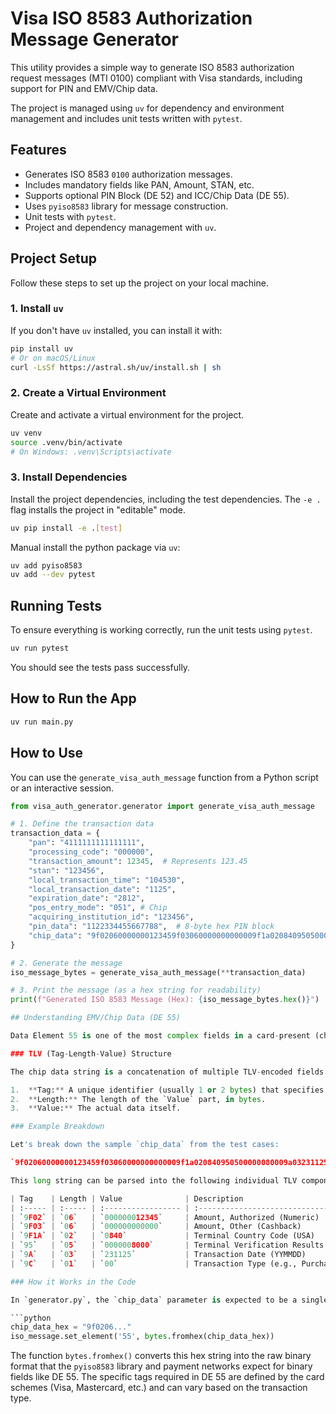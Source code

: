 # Visa ISO 8583 Authorization Message Generator

This utility provides a simple way to generate ISO 8583 authorization request messages (MTI 0100) compliant with Visa standards, including support for PIN and EMV/Chip data.

The project is managed using `uv` for dependency and environment management and includes unit tests written with `pytest`.

## Features

- Generates ISO 8583 `0100` authorization messages.
- Includes mandatory fields like PAN, Amount, STAN, etc.
- Supports optional PIN Block (DE 52) and ICC/Chip Data (DE 55).
- Uses `pyiso8583` library for message construction.
- Unit tests with `pytest`.
- Project and dependency management with `uv`.

## Project Setup

Follow these steps to set up the project on your local machine.

### 1. Install `uv`

If you don't have `uv` installed, you can install it with:
```bash
pip install uv
# Or on macOS/Linux
curl -LsSf https://astral.sh/uv/install.sh | sh
```

### 2. Create a Virtual Environment

Create and activate a virtual environment for the project.

```bash
uv venv
source .venv/bin/activate
# On Windows: .venv\Scripts\activate
```

### 3. Install Dependencies

Install the project dependencies, including the test dependencies. The `-e .` flag installs the project in "editable" mode.

```bash
uv pip install -e .[test]
```

Manual install the python package via `uv`:

```bash
uv add pyiso8583
uv add --dev pytest
```

## Running Tests

To ensure everything is working correctly, run the unit tests using `pytest`.

```bash
uv run pytest
```

You should see the tests pass successfully.

## How to Run the App

```bash
uv run main.py
```


## How to Use

You can use the `generate_visa_auth_message` function from a Python script or an interactive session.

```python
from visa_auth_generator.generator import generate_visa_auth_message

# 1. Define the transaction data
transaction_data = {
    "pan": "4111111111111111",
    "processing_code": "000000",
    "transaction_amount": 12345,  # Represents 123.45
    "stan": "123456",
    "local_transaction_time": "104530",
    "local_transaction_date": "1125",
    "expiration_date": "2812",
    "pos_entry_mode": "051", # Chip
    "acquiring_institution_id": "123456",
    "pin_data": "1122334455667788",  # 8-byte hex PIN block
    "chip_data": "9f02060000000123459f03060000000000009f1a020840950500000080009a032311259c0100" # Sample EMV data
}

# 2. Generate the message
iso_message_bytes = generate_visa_auth_message(**transaction_data)

# 3. Print the message (as a hex string for readability)
print(f"Generated ISO 8583 Message (Hex): {iso_message_bytes.hex()}")

## Understanding EMV/Chip Data (DE 55)

Data Element 55 is one of the most complex fields in a card-present (chip) transaction. It doesn't contain a single value but rather a collection of data objects from the chip card and the terminal. This data is encoded using a **Tag-Length-Value (TLV)** format.

### TLV (Tag-Length-Value) Structure

The chip data string is a concatenation of multiple TLV-encoded fields. Each field consists of:

1.  **Tag:** A unique identifier (usually 1 or 2 bytes) that specifies the type of data (e.g., `9F02` for Transaction Amount).
2.  **Length:** The length of the `Value` part, in bytes.
3.  **Value:** The actual data itself.

### Example Breakdown

Let's break down the sample `chip_data` from the test cases:

`9f02060000000123459f03060000000000009f1a020840950500000080009a032311259c0100`

This long string can be parsed into the following individual TLV components:

| Tag    | Length | Value              | Description                     |
| :----- | :----- | :----------------- | :------------------------------ |
| `9F02` | `06`   | `000000012345`     | Amount, Authorized (Numeric)    |
| `9F03` | `06`   | `000000000000`     | Amount, Other (Cashback)        |
| `9F1A` | `02`   | `0840`             | Terminal Country Code (USA)     |
| `95`   | `05`   | `0000008000`       | Terminal Verification Results   |
| `9A`   | `03`   | `231125`           | Transaction Date (YYMMDD)       |
| `9C`   | `01`   | `00`               | Transaction Type (e.g., Purchase) |

### How it Works in the Code

In `generator.py`, the `chip_data` parameter is expected to be a single hexadecimal string containing all the necessary TLV-encoded data concatenated together.

```python
chip_data_hex = "9f0206..."
iso_message.set_element('55', bytes.fromhex(chip_data_hex))
```

The function `bytes.fromhex()` converts this hex string into the raw binary format that the `pyiso8583` library and payment networks expect for binary fields like DE 55. The specific tags required in DE 55 are defined by the card schemes (Visa, Mastercard, etc.) and can vary based on the transaction type.
```